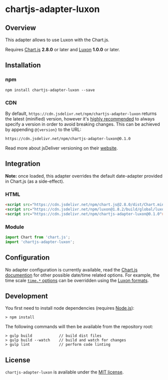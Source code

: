 # chartjs-adapter-luxon

## Overview

This adapter allows to use Luxon with the Chart.js.

Requires [Chart.js](https://github.com/chartjs/Chart.js/releases) **2.8.0** or later and [Luxon](https://moment.github.io/luxon/) **1.0.0** or later.

## Installation

### npm

```
npm install chartjs-adapter-luxon --save
```

### CDN

By default, `https://cdn.jsdelivr.net/npm/chartjs-adapter-luxon` returns the latest (minified) version, however it's [highly recommended](https://www.jsdelivr.com/features) to always specify a version in order to avoid breaking changes. This can be achieved by appending `@{version}` to the URL:

```
https://cdn.jsdelivr.net/npm/chartjs-adapter-luxon@0.1.0
```

Read more about jsDeliver versioning on their [website](http://www.jsdelivr.com/).

## Integration

**Note:** once loaded, this adapter overrides the default date-adapter provided in Chart.js (as a side-effect).

### HTML

```html
<script src="https://cdn.jsdelivr.net/npm/chart.js@2.8.0/dist/Chart.min.js"></script>
<script src="https://cdn.jsdelivr.net/npm/luxon@1.8.2/build/global/luxon.min.js"></script>
<script src="https://cdn.jsdelivr.net/npm/chartjs-adapter-luxon@0.1.0"></script>
```

### Module

```javascript
import Chart from 'chart.js';
import 'chartjs-adapter-luxon';
```

## Configuration

No adapter configuration is currently available, read the [Chart.js documention](https://www.chartjs.org/docs/latest) for other possible date/time related options. For example, the time scale [`time.*` options](https://www.chartjs.org/docs/latest/axes/cartesian/time.html#configuration-options) can be overridden using the [Luxon formats](https://moment.github.io/luxon/docs/manual/formatting.html).

## Development

You first need to install node dependencies (requires [Node.js](https://nodejs.org/)):

```
> npm install
```

The following commands will then be available from the repository root:

```
> gulp build            // build dist files
> gulp build --watch    // build and watch for changes
> gulp lint             // perform code linting
```

## License

`chartjs-adapter-luxon` is available under the [MIT license](LICENSE.md).
